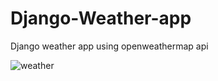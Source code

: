 # Django-Weather-app
Django weather app using openweathermap api
 
![weather](https://user-images.githubusercontent.com/89894784/161422422-608a4b51-592d-468c-b1d1-f9024d487b13.png)
